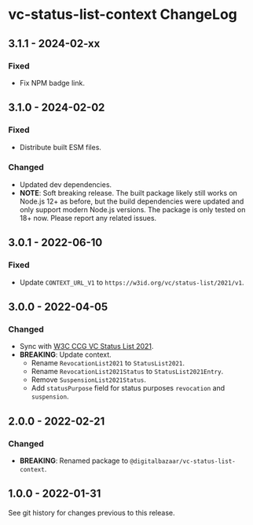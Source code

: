 # vc-status-list-context ChangeLog

## 3.1.1 - 2024-02-xx

### Fixed
- Fix NPM badge link.

## 3.1.0 - 2024-02-02

### Fixed
- Distribute built ESM files.

### Changed
- Updated dev dependencies.
- **NOTE**: Soft breaking release. The built package likely still works on
  Node.js 12+ as before, but the build dependencies were updated and only
  support modern Node.js versions. The package is only tested on 18+ now.
  Please report any related issues.

## 3.0.1 - 2022-06-10

### Fixed
- Update `CONTEXT_URL_V1` to `https://w3id.org/vc/status-list/2021/v1`.

## 3.0.0 - 2022-04-05

### Changed
- Sync with [W3C CCG VC Status List 2021][].
- **BREAKING**: Update context.
  - Rename `RevocationList2021` to `StatusList2021`.
  - Rename `RevocationList2021Status` to `StatusList2021Entry`.
  - Remove `SuspensionList2021Status`.
  - Add `statusPurpose` field for status purposes `revocation` and `suspension`.

## 2.0.0 - 2022-02-21

### Changed
- **BREAKING**: Renamed package to `@digitalbazaar/vc-status-list-context`.

## 1.0.0 - 2022-01-31

See git history for changes previous to this release.

[W3C CCG VC Status List 2021]: https://github.com/w3c-ccg/vc-status-list-2021/
